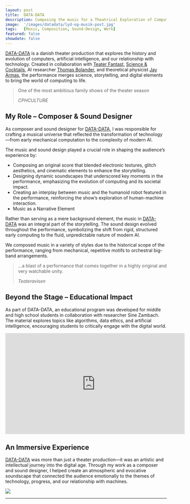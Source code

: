 ```yaml
---
layout: post
title:  DATA-DATA
description: Composing the music for a Theatrical Exploration of Computers and AI by Teater Fantast
image:  '/images/datadata/lyd-og-musik-post.jpg'
tags:   [Music, Composition, Sound-Design, Work]
featured: false
showdate: false
---
```

[DATA-DATA](https://www.teaterfantast.dk/data-data/) is a danish theater production that explores the history and evolution of computers, artificial intelligence, and our relationship with technology. Created in collaboration with [Teater Fantast](https://www.teaterfantast.dk/), [Science & Cocktails](https://www.scienceandcocktails.org/), AI researcher [Thomas Bolander](https://www.thomas-bolander.dk/), and theoretical physicist [Jay Armas](https://jacomearmas.org/), the performance merges science, storytelling, and digital elements to bring the world of computing to life.

> One of the most ambitious family shows of the theater season
>
><cite> CPHCULTURE </cite>

## My Role – Composer & Sound Designer
As composer and sound designer for [DATA-DATA](https://www.teaterfantast.dk/data-data/), I was responsible for crafting a musical universe that reflected the transformation of technology—from early mechanical computation to the complexity of modern AI.

The music and sound design played a crucial role in shaping the audience’s experience by:
- Composing an original score that blended electronic textures, glitch aesthetics, and cinematic elements to enhance the storytelling.
- Designing dynamic soundscapes that underscored key moments in the performance, emphasizing the evolution of computing and its societal impact.
- Creating an interplay between music and the humanoid robot featured in the performance, reinforcing the show’s exploration of human-machine interaction.
- Music as a Narrative Element

Rather than serving as a mere background element, the music in [DATA-DATA](https://www.teaterfantast.dk/data-data/) was an integral part of the storytelling. The sound design evolved throughout the performance, symbolizing the shift from rigid, structured early computing to the fluid, unpredictable nature of modern AI.

We composed music in a variety of styles due to the historical scope of the performance, ranging from mechanical, repetitive motifs to orchestral big-band arrangements.

> ...a blast of a performance that comes together in a highly original and very watchable unity.
>
><cite> Teateravisen </cite>

## Beyond the Stage – Educational Impact
As part of DATA-DATA, an educational program was developed for middle and high school students in collaboration with researcher Sine Zambach. The material explores topics like algorithms, data ethics, and artificial intelligence, encouraging students to critically engage with the digital world.

<p><iframe width="560" height="315" src="https://www.youtube.com/embed/PNH6zNB2AN0?si=UASANSUfK06VxwNL" title="YouTube video player" frameborder="0" allow="accelerometer; autoplay; clipboard-write; encrypted-media; gyroscope; picture-in-picture; web-share" referrerpolicy="strict-origin-when-cross-origin" allowfullscreen></iframe></p>

## An Immersive Experience
[DATA-DATA](https://www.teaterfantast.dk/data-data/) was more than just a theater production—it was an artistic and intellectual journey into the digital age. Through my work as a composer and sound designer, I helped create an atmospheric and evocative soundscape that connected the audience emotionally to the themes of technology, progress, and our relationship with machines.

![]({{site.baseurl}}/images/datadata/breaker-data-data.jpg#wide)

<hr>
